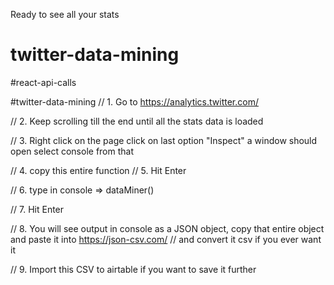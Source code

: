 Ready to see all your stats

# twitter-data-mining
#react-api-calls

#twitter-data-mining
// 1. Go to https://analytics.twitter.com/ 

// 2. Keep scrolling till the end until all the stats data is loaded

// 3. Right click on the page click on last option "Inspect" a window should open select console from that

// 4. copy this entire function
// 5. Hit Enter

// 6. type in console => dataMiner()

// 7. Hit Enter

// 8. You will see output in console as a JSON object, copy that entire object and paste it into https://json-csv.com/ 
// and convert it csv if you ever want it

// 9. Import this CSV to airtable if you want to save it further
